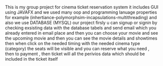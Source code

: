 This is my group project for cinema ticket reservation system it includes GUI using JAVAFX and we used many oop and programming lanuage properties for example (inhertiance-polymorphsim-incapsulations-multithreading)
and also we use DATABASE (MYSQL)
our project firsly u can signup or signin by checking exsisting data with the database tabels and send email which you already entered in email place and then you can choose your movie and see the upcoming movie and
then you can see the movie details and showtimes then when click on the needed timing with the needed cinema type (category) the seats will be visible and you can reserve what you need , then to payment , then ticket 
will all the perivios data which should be included in the ticket itself
